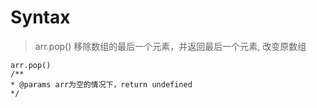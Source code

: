 # Syntax

> arr.pop() 移除数组的最后一个元素，并返回最后一个元素, 改变原数组
```
arr.pop()
/**
* @params arr为空的情况下，return undefined
*/

```